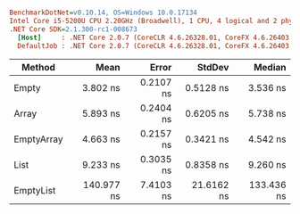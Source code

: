 ``` ini

BenchmarkDotNet=v0.10.14, OS=Windows 10.0.17134
Intel Core i5-5200U CPU 2.20GHz (Broadwell), 1 CPU, 4 logical and 2 physical cores
.NET Core SDK=2.1.300-rc1-008673
  [Host]     : .NET Core 2.0.7 (CoreCLR 4.6.26328.01, CoreFX 4.6.26403.03), 64bit RyuJIT
  DefaultJob : .NET Core 2.0.7 (CoreCLR 4.6.26328.01, CoreFX 4.6.26403.03), 64bit RyuJIT


```
|     Method |       Mean |     Error |     StdDev |     Median |
|----------- |-----------:|----------:|-----------:|-----------:|
|      Empty |   3.802 ns | 0.2107 ns |  0.5128 ns |   3.536 ns |
|      Array |   5.893 ns | 0.2404 ns |  0.6205 ns |   5.738 ns |
| EmptyArray |   4.663 ns | 0.2157 ns |  0.3421 ns |   4.542 ns |
|       List |   9.233 ns | 0.3035 ns |  0.8358 ns |   9.260 ns |
|  EmptyList | 140.977 ns | 7.4103 ns | 21.6162 ns | 133.436 ns |
